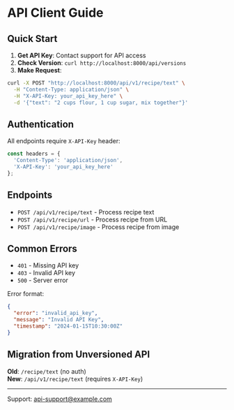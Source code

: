 # API Client Guide

## Quick Start

1. **Get API Key**: Contact support for API access
2. **Check Version**: `curl http://localhost:8000/api/versions`
3. **Make Request**:
```bash
curl -X POST "http://localhost:8000/api/v1/recipe/text" \
  -H "Content-Type: application/json" \
  -H "X-API-Key: your_api_key_here" \
  -d '{"text": "2 cups flour, 1 cup sugar, mix together"}'
```

## Authentication

All endpoints require `X-API-Key` header:

```javascript
const headers = {
  'Content-Type': 'application/json',
  'X-API-Key': 'your_api_key_here'
};
```

## Endpoints

- `POST /api/v1/recipe/text` - Process recipe text
- `POST /api/v1/recipe/url` - Process recipe from URL  
- `POST /api/v1/recipe/image` - Process recipe from image

## Common Errors

- `401` - Missing API key
- `403` - Invalid API key
- `500` - Server error

Error format:
```json
{
  "error": "invalid_api_key",
  "message": "Invalid API Key",
  "timestamp": "2024-01-15T10:30:00Z"
}
```

## Migration from Unversioned API

**Old**: `/recipe/text` (no auth)  
**New**: `/api/v1/recipe/text` (requires `X-API-Key`)

---

Support: api-support@example.com